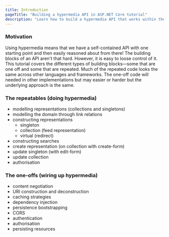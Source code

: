 ```yaml
---
title: Introduction
pageTitle: "Building a hypermedia API in ASP.NET Core tutorial"
description: "Learn how to build a hypermedia API that works within the constraints of REST"
---
```


### Motivation

Using hypermedia means that we have a self-contained API with one starting point and then easily reasoned about from there! The building blocks of an API aren't that hard. However, it is easy to loose control of it. This tutorial covers the different types of building blocks—some that are one off and some that are repeated. Much of the repeated code looks the same across other languages and frameworks. The one-off code will needed in other implementations but may easier or harder but the underlying approach is the same.

### The repeatables (doing hypermedia)

* modelling representations (collections and singletons)
* modelling the domain through link relations
* constructing representations
    * singleton
    * collection (feed representation)
    * virtual (redirect)
* constructing searches
* create representation (on collection with create-form)
* update singleton (with edit-form)
* update collection
* authorisation

### The one-offs (wiring up hypermedia)

* content negotiation
* URI construction and deconstruction
* caching strategies
* dependency injection
* persistence bootstrapping
* CORS
* authentication
* authorisation
* persisting resources
